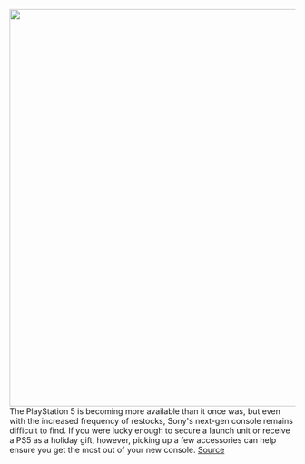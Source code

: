 <img src='https://cdn.vox-cdn.com/thumbor/T0nzjkg_3UdRecbQV0KI1tAVFFI=/0x0:2040x1360/1200x800/filters:focal(857x517:1183x843)/cdn.vox-cdn.com/uploads/chorus_image/image/67755677/vpavic_4278_20201030_0345.0.jpg' width='700px' /><br/>
The PlayStation 5 is becoming more available than it once was, but even with the increased frequency of restocks, Sony's next-gen console remains difficult to find. If you were lucky enough to secure a launch unit or receive a PS5 as a holiday gift, however, picking up a few accessories can help ensure you get the most out of your new console.
<a href='https://www.theverge.com/21550907/ps5-wireless-controller-ssd-hard-drive-accessories-sony'> Source <a/>